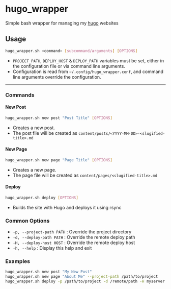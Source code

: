 # hugo_wrapper

Simple bash wrapper for managing my [hugo](https://gohugo.io/) websites

## Usage

```bash
hugo_wrapper.sh <command> [subcommand/arguments] [OPTIONS]
```

- `PROJECT_PATH`, `DEPLOY_HOST` & `DEPLOY_PATH` variables must be set, either in the configuration file or via command line arguments.
- Configuration is read from `~/.config/hugo_wrapper.conf`, and command line arguments override the configuration.

---

### Commands

#### New Post

```bash
hugo_wrapper.sh new post "Post Title" [OPTIONS]
```

- Creates a new post.
- The post file will be created as `content/posts/<YYYY-MM-DD>-<slugified-title>.md`

#### New Page

```bash
hugo_wrapper.sh new page "Page Title" [OPTIONS]
```

- Creates a new page.
- The page file will be created as `content/pages/<slugified-title>.md`

#### Deploy

```bash
hugo_wrapper.sh deploy [OPTIONS]
```

- Builds the site with Hugo and deploys it using rsync

### Common Options

- `-p, --project-path PATH` : Override the project directory
- `-d, --deploy-path PATH` : Override the remote deploy path
- `-H, --deploy-host HOST` : Override the remote deploy host
- `-h, --help` : Display this help and exit

### Examples

```bash
hugo_wrapper.sh new post "My New Post"
hugo_wrapper.sh new page "About Me" --project-path /path/to/project
hugo_wrapper.sh deploy -p /path/to/project -d /remote/path -H myserver
```

